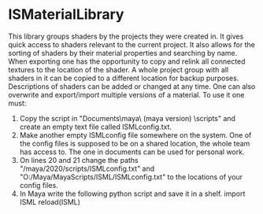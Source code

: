 # ISMaterialLibrary

This library groups shaders by the projects they were created in. It gives quick access to shaders relevant to the current project.
It also allows for the sorting of shaders by their material properties and searching by name. When exporting one has the opportunity to copy and relink all
connected textures to the location of the shader. A whole project group with all shaders in it can be copied to a different location for backup purposes.
Descriptions of shaders can be added or changed at any time. One can also overwrite and export/import multiple versions of a material.
To use it one must:
1. Copy the script in "Documents\maya\ (maya version) \scripts" and create an empty text file called ISMLconfig.txt.
2. Make another empty ISMLconfig file somewhere on the system. One of the config files is supposed to be on a shared location, the whole team has access to. The one
in documents can be used for personal work.
3. On lines 20 and 21 change the paths "/maya/2020/scripts/ISMLconfig.txt" and "O:/Maya/MayaScripts/ISML/ISMLconfig.txt" to the locations of your config files.
4. In Maya write the following python script and save it in a shelf.
import ISML
reload(ISML)
